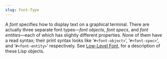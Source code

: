 ```yaml
---
slug: Font-Type
---
```


A *font* specifies how to display text on a graphical terminal. There are actually three separate font types—*font objects*, *font specs*, and *font entities*—each of which has slightly different properties. None of them have a read syntax; their print syntax looks like ‘`#<font-object>`’, ‘`#<font-spec>`’, and ‘`#<font-entity>`’ respectively. See [Low-Level Font](/docs/elisp/Low_002dLevel-Font), for a description of these Lisp objects.
